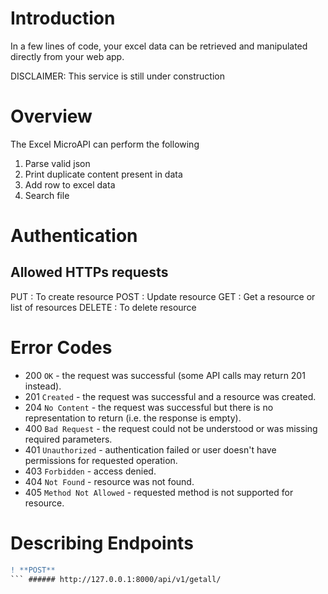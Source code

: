 # Introduction
In a few lines of code, your excel data can be retrieved and manipulated directly from your web app.

DISCLAIMER: This service is still under construction

# Overview
The Excel MicroAPI can perform the following
1. Parse valid json
2. Print duplicate content present in data
3. Add row to excel data
4. Search file

# Authentication
## Allowed HTTPs requests
PUT     : To create resource 
POST    : Update resource
GET     : Get a resource or list of resources
DELETE  : To delete resource

# Error Codes
* 200 ```OK``` - the request was successful (some API calls may return 201 instead).
* 201 ```Created``` - the request was successful and a resource was created.
* 204 ```No Content``` - the request was successful but there is no representation to return (i.e. the response is empty).
* 400 ```Bad Request``` - the request could not be understood or was missing required parameters.
* 401 ```Unauthorized``` - authentication failed or user doesn't have permissions for requested operation.
* 403 ```Forbidden``` - access denied.
* 404 ```Not Found``` - resource was not found.
* 405 ```Method Not Allowed``` - requested method is not supported for resource.


# Describing Endpoints
```diff
! **POST** 
``` ###### http://127.0.0.1:8000/api/v1/getall/